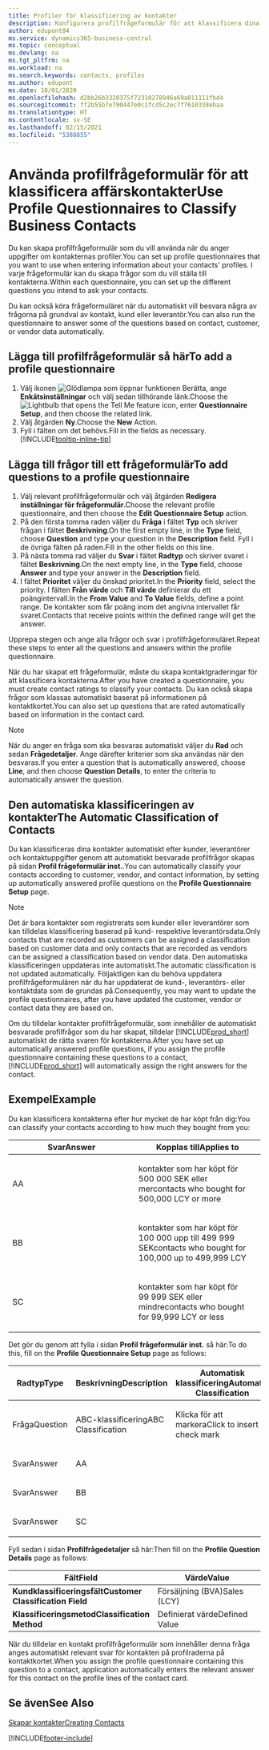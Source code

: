 ```yaml
---
title: Profiler för klassificering av kontakter
description: Konfigurera profilfrågeformulär för att klassificera dina affärskontakter
author: edupont04
ms.service: dynamics365-business-central
ms.topic: conceptual
ms.devlang: na
ms.tgt_pltfrm: na
ms.workload: na
ms.search.keywords: contacts, profiles
ms.author: edupont
ms.date: 10/01/2020
ms.openlocfilehash: d2bb26b3320375f72310278946a69a011111fbd4
ms.sourcegitcommit: ff2b55b7e790447e0c1fcd5c2ec7f7610338ebaa
ms.translationtype: HT
ms.contentlocale: sv-SE
ms.lasthandoff: 02/15/2021
ms.locfileid: "5388855"
---
```

# <a name="use-profile-questionnaires-to-classify-business-contacts"></a><span data-ttu-id="24345-103">Använda profilfrågeformulär för att klassificera affärskontakter</span><span class="sxs-lookup"><span data-stu-id="24345-103">Use Profile Questionnaires to Classify Business Contacts</span></span>
<span data-ttu-id="24345-104">Du kan skapa profilfrågeformulär som du vill använda när du anger uppgifter om kontakternas profiler.</span><span class="sxs-lookup"><span data-stu-id="24345-104">You can set up profile questionnaires that you want to use when entering information about your contacts' profiles.</span></span> <span data-ttu-id="24345-105">I varje frågeformulär kan du skapa frågor som du vill ställa till kontakterna.</span><span class="sxs-lookup"><span data-stu-id="24345-105">Within each questionnaire, you can set up the different questions you intend to ask your contacts.</span></span>  

<span data-ttu-id="24345-106">Du kan också köra frågeformuläret när du automatiskt vill besvara några av frågorna på grundval av kontakt, kund eller leverantör.</span><span class="sxs-lookup"><span data-stu-id="24345-106">You can also run the questionnaire to answer some of the questions based on contact, customer, or vendor data automatically.</span></span>  

## <a name="to-add-a-profile-questionnaire"></a><span data-ttu-id="24345-107">Lägga till profilfrågeformulär så här</span><span class="sxs-lookup"><span data-stu-id="24345-107">To add a profile questionnaire</span></span>
1.  <span data-ttu-id="24345-108">Välj ikonen ![Glödlampa som öppnar funktionen Berätta](media/ui-search/search_small.png "Berätta vad du vill göra"), ange **Enkätsinställningar** och välj sedan tillhörande länk.</span><span class="sxs-lookup"><span data-stu-id="24345-108">Choose the ![Lightbulb that opens the Tell Me feature](media/ui-search/search_small.png "Tell me what you want to do") icon, enter **Questionnaire Setup**, and then choose the related link.</span></span>  
2.  <span data-ttu-id="24345-109">Välj åtgärden **Ny**.</span><span class="sxs-lookup"><span data-stu-id="24345-109">Choose the **New** Action.</span></span>  
3.  <span data-ttu-id="24345-110">Fyll i fälten om det behövs.</span><span class="sxs-lookup"><span data-stu-id="24345-110">Fill in the fields as necessary.</span></span> [!INCLUDE[tooltip-inline-tip](includes/tooltip-inline-tip_md.md)]  

## <a name="to-add-questions-to-a-profile-questionnaire"></a><span data-ttu-id="24345-111">Lägga till frågor till ett frågeformulär</span><span class="sxs-lookup"><span data-stu-id="24345-111">To add questions to a profile questionnaire</span></span>
1.  <span data-ttu-id="24345-112">Välj relevant profilfrågeformulär och välj åtgärden **Redigera inställningar för frågeformulär**.</span><span class="sxs-lookup"><span data-stu-id="24345-112">Choose the relevant profile questionnaire, and then choose the **Edit Questionnaire Setup** action.</span></span>  
2.  <span data-ttu-id="24345-113">På den första tomma raden väljer du **Fråga** i fältet **Typ** och skriver frågan i fältet **Beskrivning**.</span><span class="sxs-lookup"><span data-stu-id="24345-113">On the first empty line, in the **Type** field, choose **Question** and type your question in the **Description** field.</span></span> <span data-ttu-id="24345-114">Fyll i de övriga fälten på raden.</span><span class="sxs-lookup"><span data-stu-id="24345-114">Fill in the other fields on this line.</span></span>  
3.  <span data-ttu-id="24345-115">På nästa tomma rad väljer du **Svar** i fältet **Radtyp** och skriver svaret i fältet **Beskrivning**.</span><span class="sxs-lookup"><span data-stu-id="24345-115">On the next empty line, in the **Type** field, choose **Answer** and type your answer in the **Description** field.</span></span>  
4.  <span data-ttu-id="24345-116">I fältet **Prioritet** väljer du önskad prioritet.</span><span class="sxs-lookup"><span data-stu-id="24345-116">In the **Priority** field, select the priority.</span></span> <span data-ttu-id="24345-117">I fälten **Från värde** och **Till värde** definierar du ett poängintervall.</span><span class="sxs-lookup"><span data-stu-id="24345-117">In the **From Value** and **To Value** fields, define a point range.</span></span> <span data-ttu-id="24345-118">De kontakter som får poäng inom det angivna intervallet får svaret.</span><span class="sxs-lookup"><span data-stu-id="24345-118">Contacts that receive points within the defined range will get the answer.</span></span>  

<span data-ttu-id="24345-119">Upprepa stegen och ange alla frågor och svar i profilfrågeformuläret.</span><span class="sxs-lookup"><span data-stu-id="24345-119">Repeat these steps to enter all the questions and answers within the profile questionnaire.</span></span>

<span data-ttu-id="24345-120">När du har skapat ett frågeformulär, måste du skapa kontaktgraderingar för att klassificera kontakterna.</span><span class="sxs-lookup"><span data-stu-id="24345-120">After you have created a questionnaire, you must create contact ratings to classify your contacts.</span></span> <span data-ttu-id="24345-121">Du kan också skapa frågor som klassas automatiskt baserat på informationen på kontaktkortet.</span><span class="sxs-lookup"><span data-stu-id="24345-121">You can also set up questions that are rated automatically based on information in the contact card.</span></span>  

> [!NOTE]
> <span data-ttu-id="24345-122">När du anger en fråga som ska besvaras automatiskt väljer du <STRONG>Rad</STRONG> och sedan <STRONG>Frågedetaljer</STRONG>. Ange därefter kriterier som ska användas när den besvaras.</span><span class="sxs-lookup"><span data-stu-id="24345-122">If you enter a question that is automatically answered, choose <STRONG>Line</STRONG>, and then choose <STRONG>Question Details</STRONG>, to enter the criteria to automatically answer the question.</span></span>

## <a name="the-automatic-classification-of-contacts"></a><span data-ttu-id="24345-123">Den automatiska klassificeringen av kontakter</span><span class="sxs-lookup"><span data-stu-id="24345-123">The Automatic Classification of Contacts</span></span>
<span data-ttu-id="24345-124">Du kan klassificeras dina kontakter automatiskt efter kunder, leverantörer och kontaktuppgifter genom att automatiskt besvarade profilfrågor skapas på sidan **Profil frågeformulär inst.**.</span><span class="sxs-lookup"><span data-stu-id="24345-124">You can automatically classify your contacts according to customer, vendor, and contact information, by setting up automatically answered profile questions on the **Profile Questionnaire Setup** page.</span></span>  

> [!NOTE]
> <span data-ttu-id="24345-125">Det är bara kontakter som registrerats som kunder eller leverantörer som kan tilldelas klassificering baserad på kund- respektive leverantörsdata.</span><span class="sxs-lookup"><span data-stu-id="24345-125">Only contacts that are recorded as customers can be assigned a classification based on customer data and only contacts that are recorded as vendors can be assigned a classification based on vendor data.</span></span> <span data-ttu-id="24345-126">Den automatiska klassificeringen uppdateras inte automatiskt.</span><span class="sxs-lookup"><span data-stu-id="24345-126">The automatic classification is not updated automatically.</span></span> <span data-ttu-id="24345-127">Följaktligen kan du behöva uppdatera profilfrågeformulären när du har uppdaterat de kund-, leverantörs- eller kontaktdata som de grundas på.</span><span class="sxs-lookup"><span data-stu-id="24345-127">Consequently, you may want to update the profile questionnaires, after you have updated the customer, vendor or contact data they are based on.</span></span>  

<span data-ttu-id="24345-128">Om du tilldelar kontakter profilfrågeformulär, som innehåller de automatiskt besvarade profilfrågor som du har skapat, tilldelar [!INCLUDE[prod_short](includes/prod_short.md)] automatiskt de rätta svaren för kontakterna.</span><span class="sxs-lookup"><span data-stu-id="24345-128">After you have set up automatically answered profile questions, if you assign the profile questionnaire containing these questions to a contact, [!INCLUDE[prod_short](includes/prod_short.md)] will automatically assign the right answers for the contact.</span></span>  

## <a name="example"></a><span data-ttu-id="24345-129">Exempel</span><span class="sxs-lookup"><span data-stu-id="24345-129">Example</span></span>
<span data-ttu-id="24345-130">Du kan klassificera kontakterna efter hur mycket de har köpt från dig:</span><span class="sxs-lookup"><span data-stu-id="24345-130">You can classify your contacts according to how much they bought from you:</span></span>

<table>
<colgroup>
<col style="width: 50%" />
<col style="width: 50%" />
</colgroup>
<thead>
<tr class="header">
<th><span data-ttu-id="24345-131"><strong>Svar</strong></span><span class="sxs-lookup"><span data-stu-id="24345-131"><strong>Answer</strong></span></span></th>
<th><span data-ttu-id="24345-132"><strong>Kopplas till</strong></span><span class="sxs-lookup"><span data-stu-id="24345-132"><strong>Applies to</strong></span></span></th>
</tr>
</thead>
<tbody>
<tr class="odd">
<td><p><span data-ttu-id="24345-133">A</span><span class="sxs-lookup"><span data-stu-id="24345-133">A</span></span></p></td>
<td><p><span data-ttu-id="24345-134">kontakter som har köpt för 500 000 SEK eller mer</span><span class="sxs-lookup"><span data-stu-id="24345-134">contacts who bought for 500,000 LCY or more</span></span></p></td>
</tr>
<tr class="even">
<td><p><span data-ttu-id="24345-135">B</span><span class="sxs-lookup"><span data-stu-id="24345-135">B</span></span></p></td>
<td><p><span data-ttu-id="24345-136">kontakter som har köpt för 100 000 upp till 499 999 SEK</span><span class="sxs-lookup"><span data-stu-id="24345-136">contacts who bought for 100,000 up to 499,999 LCY</span></span></p></td>
</tr>
<tr class="odd">
<td><p><span data-ttu-id="24345-137">S</span><span class="sxs-lookup"><span data-stu-id="24345-137">C</span></span></p></td>
<td><p><span data-ttu-id="24345-138">kontakter som har köpt för 99 999 SEK eller mindre</span><span class="sxs-lookup"><span data-stu-id="24345-138">contacts who bought for 99,999 LCY or less</span></span></p></td>
</tr>
</tbody>
</table>

<span data-ttu-id="24345-139">Det gör du genom att fylla i sidan **Profil frågeformulär inst.** så här:</span><span class="sxs-lookup"><span data-stu-id="24345-139">To do this, fill on the **Profile Questionnaire Setup** page as follows:</span></span>


<table>
<colgroup>
<col style="width: 20%" />
<col style="width: 20%" />
<col style="width: 20%" />
<col style="width: 20%" />
<col style="width: 20%" />
</colgroup>
<thead>
<tr class="header">
<th><span data-ttu-id="24345-140"><strong>Radtyp</strong></span><span class="sxs-lookup"><span data-stu-id="24345-140"><strong>Type</strong></span></span></th>
<th><span data-ttu-id="24345-141"><strong>Beskrivning</strong></span><span class="sxs-lookup"><span data-stu-id="24345-141"><strong>Description</strong></span></span></th>
<th><span data-ttu-id="24345-142"><strong>Automatisk klassificering</strong></span><span class="sxs-lookup"><span data-stu-id="24345-142"><strong>Automatic Classification</strong></span></span></th>
<th><span data-ttu-id="24345-143"><strong>Från värde</strong></span><span class="sxs-lookup"><span data-stu-id="24345-143"><strong>From Value</strong></span></span></th>
<th><span data-ttu-id="24345-144"><strong>Till värde</strong></span><span class="sxs-lookup"><span data-stu-id="24345-144"><strong>To Value</strong></span></span></th>
</tr>
</thead>
<tbody>
<tr class="odd">
<td><p><span data-ttu-id="24345-145">Fråga</span><span class="sxs-lookup"><span data-stu-id="24345-145">Question</span></span></p></td>
<td><p><span data-ttu-id="24345-146">ABC-klassificering</span><span class="sxs-lookup"><span data-stu-id="24345-146">ABC Classification</span></span></p></td>
<td><p><span data-ttu-id="24345-147">Klicka för att markera</span><span class="sxs-lookup"><span data-stu-id="24345-147">Click to insert a check mark</span></span></p></td>
<td><p> </p></td>
<td><p> </p></td>
</tr>
<tr class="even">
<td><p><span data-ttu-id="24345-148">Svar</span><span class="sxs-lookup"><span data-stu-id="24345-148">Answer</span></span></p></td>
<td><p><span data-ttu-id="24345-149">A</span><span class="sxs-lookup"><span data-stu-id="24345-149">A</span></span></p></td>
<td><p> </p></td>
<td><p><span data-ttu-id="24345-150">500,000</span><span class="sxs-lookup"><span data-stu-id="24345-150">500,000</span></span></p></td>
<td><p> </p></td>
</tr>
<tr class="odd">
<td><p><span data-ttu-id="24345-151">Svar</span><span class="sxs-lookup"><span data-stu-id="24345-151">Answer</span></span></p></td>
<td><p><span data-ttu-id="24345-152">B</span><span class="sxs-lookup"><span data-stu-id="24345-152">B</span></span></p></td>
<td><p> </p></td>
<td><p><span data-ttu-id="24345-153">100,000</span><span class="sxs-lookup"><span data-stu-id="24345-153">100,000</span></span></p></td>
<td><p><span data-ttu-id="24345-154">499,999</span><span class="sxs-lookup"><span data-stu-id="24345-154">499,999</span></span></p></td>
</tr>
<tr class="even">
<td><p><span data-ttu-id="24345-155">Svar</span><span class="sxs-lookup"><span data-stu-id="24345-155">Answer</span></span></p></td>
<td><p><span data-ttu-id="24345-156">S</span><span class="sxs-lookup"><span data-stu-id="24345-156">C</span></span></p></td>
<td><p> </p></td>
<td><p> </p></td>
<td><p><span data-ttu-id="24345-157">99.999</span><span class="sxs-lookup"><span data-stu-id="24345-157">99,999</span></span></p></td>
</tr>
</tbody>
</table>

<span data-ttu-id="24345-158">Fyll sedan i sidan **Profilfrågedetaljer** så här:</span><span class="sxs-lookup"><span data-stu-id="24345-158">Then fill on the **Profile Question Details** page as follows:</span></span>
<table>
<colgroup>
<col style="width: 50%" />
<col style="width: 50%" />
</colgroup>
<thead>
<tr class="header">
<th><span data-ttu-id="24345-159"><strong>Fält</strong></span><span class="sxs-lookup"><span data-stu-id="24345-159"><strong>Field</strong></span></span></th>
<th><span data-ttu-id="24345-160"><strong>Värde</strong></span><span class="sxs-lookup"><span data-stu-id="24345-160"><strong>Value</strong></span></span></th>
</tr>
</thead>
<tbody>
<tr>
<td><span data-ttu-id="24345-161"><strong>Kundklassificeringsfält</strong></span><span class="sxs-lookup"><span data-stu-id="24345-161"><strong>Customer Classification Field</strong></span></span></td>
<td><span data-ttu-id="24345-162"><emphasis>Försäljning (BVA)</emphasis></span><span class="sxs-lookup"><span data-stu-id="24345-162"><emphasis>Sales (LCY)</emphasis></span></span></td>
</tr>
<tr>
<td><span data-ttu-id="24345-163"><strong>Klassificeringsmetod</strong></span><span class="sxs-lookup"><span data-stu-id="24345-163"><strong>Classification Method</strong></span></span></td>
<td><span data-ttu-id="24345-164"><emphasis>Definierat värde</emphasis></span><span class="sxs-lookup"><span data-stu-id="24345-164"><emphasis>Defined Value</emphasis></span></span></td>
</tr>
</tbody>
</table>

<span data-ttu-id="24345-165">När du tilldelar en kontakt profilfrågeformulär som innehåller denna fråga anges automatiskt relevant svar för kontakten på profilraderna på kontaktkortet.</span><span class="sxs-lookup"><span data-stu-id="24345-165">When you assign the profile questionnaire containing this question to a contact, application automatically enters the relevant answer for this contact on the profile lines of the contact card.</span></span>

## <a name="see-also"></a><span data-ttu-id="24345-166">Se även</span><span class="sxs-lookup"><span data-stu-id="24345-166">See Also</span></span>
[<span data-ttu-id="24345-167">Skapar kontakter</span><span class="sxs-lookup"><span data-stu-id="24345-167">Creating Contacts</span></span>](marketing-create-contact-companies.md)  


[!INCLUDE[footer-include](includes/footer-banner.md)]